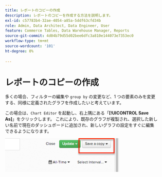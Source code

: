 ```yaml
---
title: レポートのコピーの作成
description: レポートのコピーを作成する方法を説明します。
exl-id: c57783b4-32ae-4054-a85a-5ddf63cfd34b
role: Admin, Data Architect, Data Engineer, User
feature: Commerce Tables, Data Warehouse Manager, Reports
source-git-commit: 4d04b79d55d02bee6dfc3a810e144073e7353ec0
workflow-type: tm+mt
source-wordcount: '101'
ht-degree: 0%

---
```


# レポートのコピーの作成

多くの場合、フィルターの編集や `group by` の変更など、1 つの要素のみを変更する、同様に定義されたグラフを作成したいと考えています。

この場合は、`Chart Editor` を起動し、右上隅にある「**[!UICONTROL Save As]**」をクリックします。 これにより、既存のグラフが複製され、選択した新しい名前で現在のダッシュボードに追加され、新しいグラフの設定をすぐに編集できるようになります。

![ レポートのコピーを作成するための「名前を付けて保存」オプションが表示されているグラフエディター ](../../assets/create-report-copy.png)
